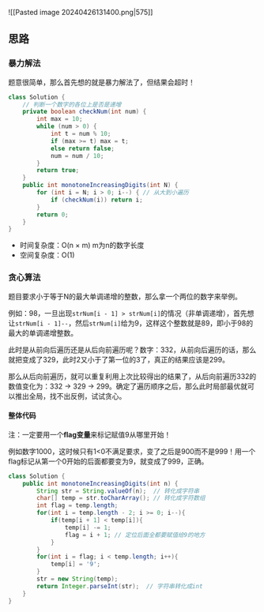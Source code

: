 ![[Pasted image 20240426131400.png|575]]
## 思路

###  暴力解法

题意很简单，那么首先想的就是暴力解法了，但结果会超时！

```java
class Solution {
    // 判断一个数字的各位上是否是递增
    private boolean checkNum(int num) {
        int max = 10;
        while (num > 0) {
            int t = num % 10;
            if (max >= t) max = t;
            else return false;
            num = num / 10;
        }
        return true;
    }
    public int monotoneIncreasingDigits(int N) {
        for (int i = N; i > 0; i--) { // 从大到小遍历
            if (checkNum(i)) return i;
        }
        return 0;
    }
}

```

- 时间复杂度：O(n × m) m为n的数字长度
- 空间复杂度：O(1)

### 贪心算法

题目要求小于等于N的最大单调递增的整数，那么拿一个两位的数字来举例。

例如：98，一旦出现`strNum[i - 1] > strNum[i]`的情况（非单调递增），首先想让`strNum[i - 1]--`，然后`strNum[i]`给为9，这样这个整数就是89，即小于98的最大的单调递增整数。

此时是从前向后遍历还是从后向前遍历呢？数字：332，从前向后遍历的话，那么就把变成了329，此时2又小于了第一位的3了，真正的结果应该是299。

那么从后向前遍历，就可以重复利用上次比较得出的结果了，从后向前遍历332的数值变化为：332 -> 329 -> 299。确定了遍历顺序之后，那么此时局部最优就可以推出全局，找不出反例，试试贪心。

#### 整体代码

注：一定要用一个**flag变量**来标记赋值9从哪里开始！

例如数字1000，这时候只有1<0不满足要求，变了之后是900而不是999！用一个flag标记从第一个0开始的后面都要变为9，就变成了999，正确。

```java
class Solution {
    public int monotoneIncreasingDigits(int n) {
        String str = String.valueOf(n);  // 转化成字符串
        char[] temp = str.toCharArray(); // 转化成字符数组
        int flag = temp.length;
        for(int i = temp.length - 2; i >= 0; i--){
            if(temp[i + 1] < temp[i]){
                temp[i] -= 1;
                flag = i + 1; // 定位后面全都要赋值给9的地方
            }
        }
        for(int i = flag; i < temp.length; i++){
            temp[i] = '9';
        }
        str = new String(temp);
        return Integer.parseInt(str);  // 字符串转化成int
    }
}
```
